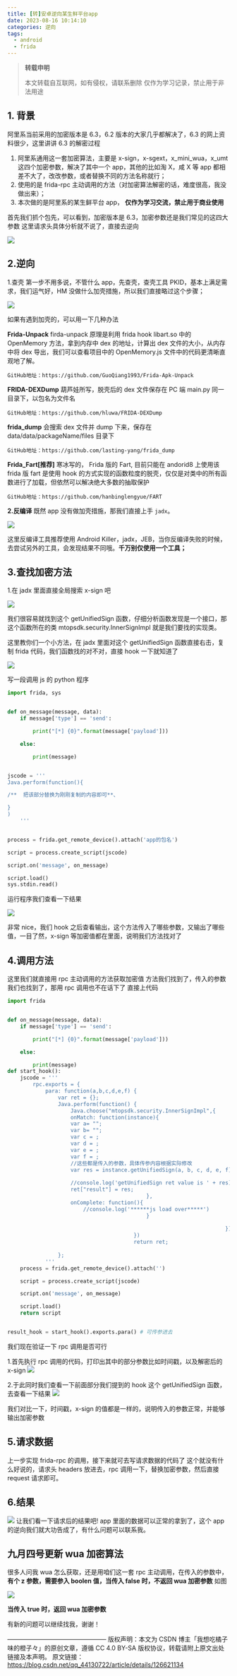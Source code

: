 ```yaml
---
title: [转]安卓逆向某生鲜平台app
date: 2023-08-16 10:14:10
categories: 逆向
tags:
  - android
  - frida
---
```


>__转载申明__
>
>本文转载自互联网，如有侵权，请联系删除
>仅作为学习记录，禁止用于非法用途

## 1. 背景

阿里系当前采用的加密版本是 6.3，6.2 版本的大家几乎都解决了，6.3 的网上资料很少，这里讲讲 6.3 的解密过程

1. 阿里系通用这一套加密算法，主要是 x-sign，x-sgext，x_mini_wua，x_umt 这四个加密参数，解决了其中一个 app，其他的比如淘 X，咸 X 等 app 都相差不大了，改改参数，或者替换不同的方法名称就行；
2. 使用的是 frida-rpc 主动调用的方法（对加密算法解密的话，难度很高，我没做出来）；
3. 本次做的是阿里系的某生鲜平台 app， __仅作为学习交流，禁止用于商业使用__

<!-- more -->

首先我们抓个包先，可以看到，加密版本是 6.3，加密参数还是我们常见的这四大参数
这里请求头具体分析就不说了，直接去逆向

![](android-reverse/2023-08-16-10-05-39.png)

## 2.逆向

1.查壳
第一步不用多说，不管什么 app，先查壳，查壳工具 PKID，基本上满足需求，我们运气好，HM 没做什么加壳措施，所以我们直接略过这个步骤；

![](android-reverse/2023-08-16-10-06-09.png)

如果有遇到加壳的，可以用一下几种办法

__Frida-Unpack__
firda-unpack 原理是利用 frida hook libart.so 中的 OpenMemory 方法，拿到内存中 dex 的地址，计算出 dex 文件的大小，从内存中将 dex 导出，我们可以查看项目中的 OpenMemory.js 文件中的代码更清晰直观地了解。

```
GitHub地址：https://github.com/GuoQiang1993/Frida-Apk-Unpack
```

__FRIDA-DEXDump__
葫芦娃所写，脱壳后的 dex 文件保存在 PC 端 main.py 同一目录下，以包名为文件名

```
GitHub地址：https://github.com/hluwa/FRIDA-DEXDump
```

__frida_dump__
会搜索 dex 文件并 dump 下来，保存在 data/data/packageName/files 目录下

```
GitHub地址：https://github.com/lasting-yang/frida_dump
```

__Frida_Fart[推荐]__
寒冰写的， Frida 版的 Fart, 目前只能在 andorid8 上使用该 frida 版 fart 是使用 hook 的方式实现的函数粒度的脱壳，仅仅是对类中的所有函数进行了加载，但依然可以解决绝大多数的抽取保护

```
GitHub地址：https://github.com/hanbinglengyue/FART
```

__2.反编译__
既然 app 没有做加壳措施，那我们直接上手 `jadx`。

![](android-reverse/2023-08-16-10-06-33.png)

这里反编译工具推荐使用 Android Killer，jadx，JEB，当你反编译失败的时候，去尝试另外的工具，会发现结果不同哦。__千万别仅使用一个工具；__

## 3.查找加密方法

1.在 jadx 里面直接全局搜索 x-sign 吧

![](android-reverse/2023-08-16-10-06-50.png)

我们很容易就找到这个 getUnifiedSign 函数，仔细分析函数发现是一个接口，那这个函数所在的类 mtopsdk.security.InnerSignImpl 就是我们要找的实现类。

这里教你们一个小方法，在 jadx 里面对这个 getUnifiedSign 函数直接右击，复制 frida 代码，我们函数找的对不对，直接 hook 一下就知道了

![](android-reverse/2023-08-16-10-07-53.png)

写一段调用 js 的 python 程序

```python
import frida, sys


def on_message(message, data):
    if message['type'] == 'send':

        print("[*] {0}".format(message['payload']))

    else:

        print(message)


jscode = '''
Java.perform(function(){

/**  把该部分替换为刚刚复制的内容即可**、

}
)
    '''


process = frida.get_remote_device().attach('app的包名')

script = process.create_script(jscode)

script.on('message', on_message)

script.load()
sys.stdin.read()
```

运行程序我们查看一下结果

![](android-reverse/2023-08-16-10-08-20.png)

非常 nice，我们 hook 之后查看输出，这个方法传入了哪些参数，又输出了哪些值，一目了然，x-sign 等加密值都在里面，说明我们方法找对了

## 4.调用方法

这里我们就直接用 rpc 主动调用的方法获取加密值
方法我们找到了，传入的参数我们也找到了，那用 rpc 调用也不在话下了
直接上代码

```python
import frida


def on_message(message, data):
    if message['type'] == 'send':

        print("[*] {0}".format(message['payload']))

    else:

        print(message)
def start_hook():
	jscode = '''
	    rpc.exports = {
	        para: function(a,b,c,d,e,f) {
	            var ret = {};
	            Java.perform(function() {
	                Java.choose("mtopsdk.security.InnerSignImpl",{
	                onMatch: function(instance){
	                var a= "";
	                var b= "";
	                var c = ;
	                var d = ;
	                var e = ;
	                var f = ;
	                //这些都是传入的参数，具体传参内容根据实际修改
	                var res = instance.getUnifiedSign(a, b, c, d, e, f).toString();
	                
	                //console.log('getUnifiedSign ret value is ' + res);
	                ret["result"] = res;
	                                        },
	                onComplete: function(){
	                    //console.log('******js load over*****')
	                                        }
	                                        
	                                                                 })
	                                    })
	                                    return ret;
	                                                                            }
	            };
	        '''
	process = frida.get_remote_device().attach('')

    script = process.create_script(jscode)

    script.on('message', on_message)

    script.load()
    return script


result_hook = start_hook().exports.para() # 可传参进去

```

我们现在验证一下 rpc 调用是否可行

1.首先执行 rpc 调用的代码，打印出其中的部分参数比如时间戳，以及解密后的 x-sign
![](android-reverse/2023-08-16-10-09-50.png)

2.于此同时我们查看一下前面部分我们提到的 hook 这个 getUnifiedSign 函数，去查看一下结果
![](android-reverse/2023-08-16-10-09-56.png)

我们对比一下，时间戳，x-sign 的值都是一样的，说明传入的参数正常，并能够输出加密参数

## 5.请求数据

上一步实现 frida-rpc 的调用，接下来就可去写请求数据的代码了
这个就没有什么好说的，请求头 headers 放进去，rpc 调用一下，替换加密参数，然后直接 request 请求即可。

## 6.结果

![](android-reverse/2023-08-16-10-10-16.png)
让我们看一下请求后的结果吧!
app 里面的数据可以正常的拿到了，这个 app 的逆向我们就大功告成了，有什么问题可以联系我。

## 九月四号更新 wua 加密算法

很多人问我 wua 怎么获取，还是用咱们这一套 rpc 主动调用，在传入的参数中，**有个 z 参数，需要参入 boolen 值，当传入 false 时，不返回 wua 加密参数** 如图

![](android-reverse/2023-08-16-10-11-00.png)

**当传入 true 时，返回 wua 加密参数**

有新的问题可以继续找我，谢谢！

————————————————
版权声明：本文为 CSDN 博主「我想吃橘子味的橙子々」的原创文章，遵循 CC 4.0 BY-SA 版权协议，转载请附上原文出处链接及本声明。
原文链接：https://blog.csdn.net/qq_44130722/article/details/126621134
